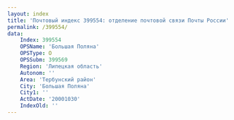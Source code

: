 ```yaml
---
layout: index
title: 'Почтовый индекс 399554: отделение почтовой связи Почты России'
permalink: /399554/
data:
    Index: 399554
    OPSName: 'Большая Поляна'
    OPSType: О
    OPSSubm: 399569
    Region: 'Липецкая область'
    Autonom: ''
    Area: 'Тербунский район'
    City: 'Большая Поляна'
    City1: ''
    ActDate: '20001030'
    IndexOld: ''
---
```


